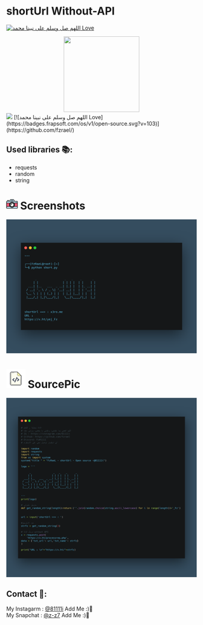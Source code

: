 # shortUrl Without-API

[![اللهم صل وسلم على نبينا محمد Love](https://badges.frapsoft.com/os/v1/open-source.svg?v=103)](https://github.com/fzrael/)

<div align='center'>
  <img src='https://image.flaticon.com/icons/png/512/1078/1078454.png' width="200" height="200"/>
</div>
<img src="https://img.shields.io/badge/Language-Python-yellow?style=for-the-badge" /> [![اللهم صل وسلم على نبينا محمد Love](https://badges.frapsoft.com/os/v1/open-source.svg?v=103)](https://github.com/fzrael/)


## Used libraries 📚:
- requests
- random
- string


# <img src="https://github.com/fzrael/short/blob/main/img/screenshot.png" width="30" height="30"/> Screenshots
<img src="https://github.com/fzrael/short/blob/main/img/img.png" />



# <img src="https://github.com/fzrael/short/blob/main/img/source.png" width="50" height="50"/> SourcePic
<img src="https://github.com/fzrael/short/blob/main/img/src.png" />




## Contact 📴:

My Instagarm : [@81111i](https://www.instagram.com/81111i) Add Me :)🖤   
My Snapchat : [@z-z7](https://snapchat.com/add/z-z7) Add Me :)🖤
